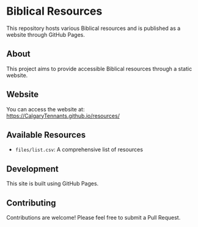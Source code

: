 # Biblical Resources
This repository hosts various Biblical resources and is published as a website through GitHub Pages.

## About
This project aims to provide accessible Biblical resources through a static website.

## Website
You can access the website at: https://CalgaryTennants.github.io/resources/

## Available Resources
- `files/list.csv`: A comprehensive list of resources

## Development
This site is built using GitHub Pages.

## Contributing
Contributions are welcome! Please feel free to submit a Pull Request.
